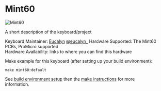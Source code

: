 # Mint60

![Mint60](https://imgur.com/a/8xnTS4U)

A short description of the keyboard/project

Keyboard Maintainer: [Eucalyn](https://github.com/eucalyn)  [@eucalyn_](https://twitter.com/eucalyn_)
Hardware Supported: The Mint60 PCBs, ProMicro supported  
Hardware Availability: links to where you can find this hardware

Make example for this keyboard (after setting up your build environment):

    make mint60:default

See [build environment setup](https://docs.qmk.fm/build_environment_setup.html) then the [make instructions](https://docs.qmk.fm/make_instructions.html) for more information.

